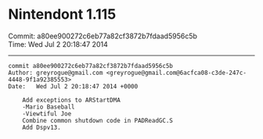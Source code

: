 # Nintendont 1.115
Commit: a80ee900272c6eb77a82cf3872b7fdaad5956c5b  
Time: Wed Jul 2 20:18:47 2014   

-----

```
commit a80ee900272c6eb77a82cf3872b7fdaad5956c5b
Author: greyrogue@gmail.com <greyrogue@gmail.com@6acfca08-c3de-247c-4448-9f1a92385553>
Date:   Wed Jul 2 20:18:47 2014 +0000

    Add exceptions to ARStartDMA
    -Mario Baseball
    -Viewtiful Joe
    Combine common shutdown code in PADReadGC.S
    Add Dspv13.
```
